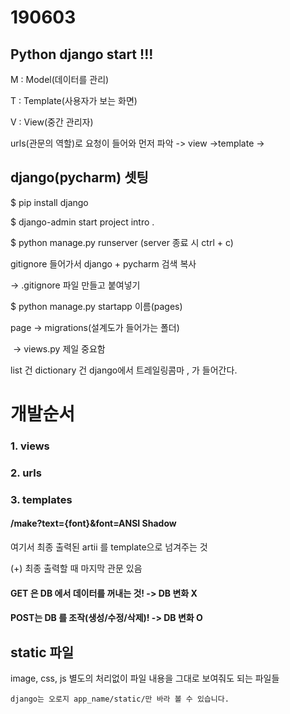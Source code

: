 # 190603

## Python django start !!!

M : Model(데이터를 관리)

T : Template(사용자가 보는 화면)      

V : View(중간 관리자)

urls(관문의 역할)로 요청이 들어와 먼저 파악 -> view ->template -> 



## django(pycharm) 셋팅

$ pip install django

$ django-admin start project intro .

$ python manage.py runserver (server 종료 시 ctrl + c)

gitignore 들어가서 django + pycharm 검색 복사

-> .gitignore 파일 만들고 붙여넣기

$ python manage.py startapp 이름(pages)

page -> migrations(설계도가 들어가는 폴더)

​		-> views.py 제일 중요함

list 건 dictionary 건  django에서 트레일링콤마 , 가 들어간다.

# 개발순서

### 1. views

### 2. urls

### 3. templates

#### /make?text={font}&font=ANSI Shadow

여기서 최종 출력된 artii 를 template으로 넘겨주는 것

(+) 최종 출력할 때 마지막 관문 있음

#### GET 은 DB 에서 데이터를 꺼내는 것! -> DB 변화 X

#### POST는 DB 를 조작(생성/수정/삭제)! -> DB 변화 O

## static 파일

image, css, js 별도의 처리없이 파일 내용을 그대로 보여줘도 되는 파일들

`django는 오로지 app_name/static/만 바라 볼 수 있습니다.`





